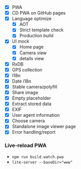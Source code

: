 - [x] PWA
- [x] CD PWA on GitHub pages
- [x] Language optimize
  - [x] AOT
  - [x] Strict template check
  - [x] Production build
- [x] UI mock
  - [x] Home page
  - [x] Camera view
  - [x] details view
- [x] RxDB
- [x] GPS collection
- [x] I18n
- [x] Date i18n
- [x] Stable camera/polyfill
- [x] Share image
- [x] Empty placeholder
- [x] Extract stored data
- [x] EXIF
- [x] User agent information
- [x] Choose camera
- [x] Standalone image viewer page
- [x] Error handling/report

### Live-reload PWA

- `npm run build.watch.pwa`
- `lite-server --baseDir="www"`
